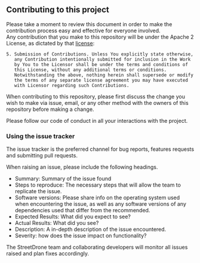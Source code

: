 ## Contributing to this project
Please take a moment to review this document in order to make the contribution process easy and effective for everyone involved.  
Any contribution that you make to this repository will
be under the Apache 2 License, as dictated by that
[license](http://www.apache.org/licenses/LICENSE-2.0.html):

~~~
5. Submission of Contributions. Unless You explicitly state otherwise,
   any Contribution intentionally submitted for inclusion in the Work
   by You to the Licensor shall be under the terms and conditions of
   this License, without any additional terms or conditions.
   Notwithstanding the above, nothing herein shall supersede or modify
   the terms of any separate license agreement you may have executed
   with Licensor regarding such Contributions.
~~~  


When contributing to this repository, please first discuss the change you wish to make via issue, email, or any other method with the owners of this repository before making a change.

Please follow our code of conduct in all your interactions with the project.

### Using the issue tracker

The issue tracker is the preferred channel for bug reports, features requests and submitting pull requests.

When raising an issue, please include the following headings. 

* Summary: Summary of the issue found
* Steps to reproduce: The necessary steps that will allow the team to replicate the issue.
* Software versions: Please share info on the operating system used when encountering the issue, as well as any software versions of any dependencies used that differ from the recommended. 
* Expected Results: What did you expect to see?
* Actual Results: What did you see?
* Description: A in-depth description of the issue encountered. 
* Severity: how does the issue impact on functionality? 

The StreetDrone team and collaborating developers will monitor all issues raised and plan fixes accordingly. 

